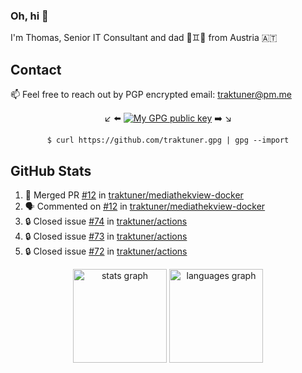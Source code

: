 ### Oh, hi 👋

I'm Thomas, Senior IT Consultant and dad 👶♊️👶 from Austria 🇦🇹

<!--
**traktuner/traktuner** is a ✨ _special_ ✨ repository because its `README.md` (this file) appears on your GitHub profile.

Here are some ideas to get you started:

- 🔭 I’m currently working on ...
- 🌱 I’m currently learning ...
- 👯 I’m looking to collaborate on ...
- 🤔 I’m looking for help with ...
- 💬 Ask me about ...
- 📫 How to reach me: ...
- 😄 Pronouns: ...
- ⚡ Fun fact: ...
-->

## Contact
📫 Feel free to reach out by PGP encrypted email:
traktuner@pm.me

<div align="center" markdown="1">

↙️ ⬅️ [![My GPG public key](https://img.shields.io/badge/PGP%20public%20key-6D4AFF?style=for-the-badge)](https://github.com/traktuner.gpg) ➡️ ↘️

```shell
$ curl https://github.com/traktuner.gpg | gpg --import
```

</div>

## GitHub Stats
<!--START_SECTION:activity-->
1. 🎉 Merged PR [#12](https://github.com/traktuner/mediathekview-docker/pull/12) in [traktuner/mediathekview-docker](https://github.com/traktuner/mediathekview-docker)
2. 🗣 Commented on [#12](https://github.com/traktuner/mediathekview-docker/pull/12#issuecomment-2494603537) in [traktuner/mediathekview-docker](https://github.com/traktuner/mediathekview-docker)
3. 🔒 Closed issue [#74](https://github.com/traktuner/actions/issues/74) in [traktuner/actions](https://github.com/traktuner/actions)
4. 🔒 Closed issue [#73](https://github.com/traktuner/actions/issues/73) in [traktuner/actions](https://github.com/traktuner/actions)
5. 🔒 Closed issue [#72](https://github.com/traktuner/actions/issues/72) in [traktuner/actions](https://github.com/traktuner/actions)
<!--END_SECTION:activity-->

<div align="center">
  <img src="https://github-readme-stats.vercel.app/api?username=traktuner&hide_title=false&hide_rank=false&show_icons=true&include_all_commits=true&count_private=true&disable_animations=false&theme=dracula&locale=en&hide_border=false&order=1" height="150" alt="stats graph"  />
  <img src="https://github-readme-stats.vercel.app/api/top-langs?username=traktuner&locale=en&hide_title=false&layout=compact&card_width=320&langs_count=5&theme=dracula&hide_border=false&order=2" height="150" alt="languages graph"  />
</div>
